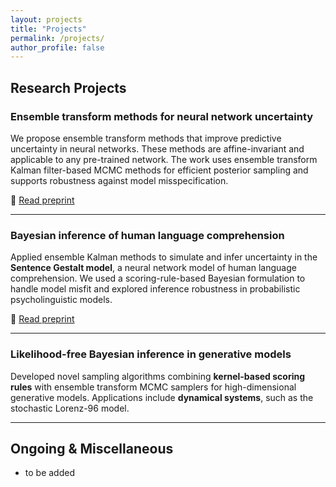 ```yaml
---
layout: projects
title: "Projects"
permalink: /projects/
author_profile: false
---
```


## Research Projects

### Ensemble transform methods for neural network uncertainty
We propose ensemble transform methods that improve predictive uncertainty in neural networks. These methods are affine-invariant and applicable to any pre-trained network. The work uses ensemble transform Kalman filter-based MCMC methods for efficient posterior sampling and supports robustness against model misspecification.

📄 [Read preprint](https://www.aimsciences.org/article/doi/10.3934/fods.2024040)

---

### Bayesian inference of human language comprehension
Applied ensemble Kalman methods to simulate and infer uncertainty in the **Sentence Gestalt model**, a neural network model of human language comprehension. We used a scoring-rule-based Bayesian formulation to handle model misfit and explored inference robustness in probabilistic psycholinguistic models.

📄 [Read preprint](https://arxiv.org/abs/2505.02590)

---

### Likelihood-free Bayesian inference in generative models
Developed novel sampling algorithms combining **kernel-based scoring rules** with ensemble transform MCMC samplers for high-dimensional generative models. Applications include **dynamical systems**, such as the stochastic Lorenz-96 model.


---

## Ongoing & Miscellaneous

- to be added
